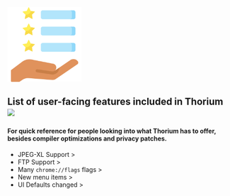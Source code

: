 <img src="https://github.com/Alex313031/thorium/blob/main/logos/STAGING/features.png" width="168">

## List of user-facing features included in Thorium <img src="https://raw.githubusercontent.com/Alex313031/thorium/main/logos/NEW/patches.png" width="32">

#### For quick reference for people looking into what Thorium has to offer, besides compiler optimizations and privacy patches.

 - JPEG-XL Support > 
 - FTP Support > 
 - Many `chrome://flags` flags > 
 - New menu items > 
 - UI Defaults changed > 
